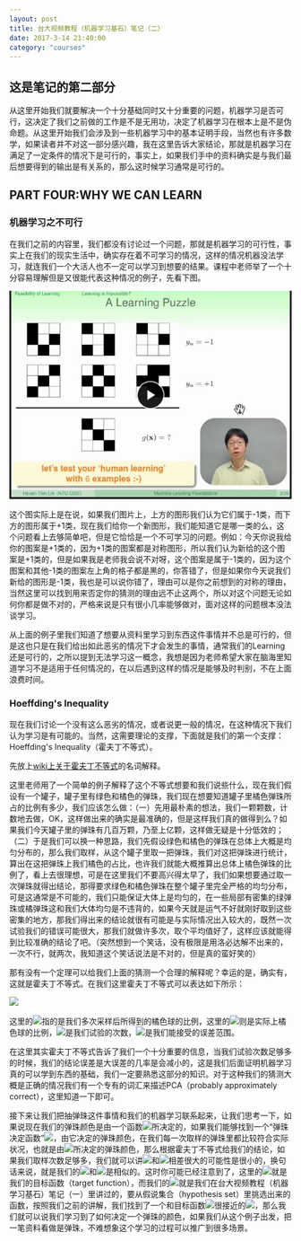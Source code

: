 ```yaml
---
layout: post
title: 台大视频教程（机器学习基石）笔记（二）
date: 2017-3-14 21:40:00
category: "courses"
---
```

<h2>这是笔记的第二部分</h2>
<p>从这里开始我们就要解决一个十分基础同时又十分重要的问题，机器学习是否可行，这决定了我们之前做的工作是不是无用功，决定了机器学习在根本上是不是伪命题。从这里开始我们会涉及到一些机器学习中的基本证明手段，当然也有许多数学，如果读者并不对这一部分感兴趣，我在这里告诉大家结论，那就是机器学习在满足了一定条件的情况下是可行的，事实上，如果我们手中的资料确实是与我们最后想要得到的输出是有关系的，那么这时候学习通常是可行的。</p>

<h2>PART FOUR:WHY WE CAN LEARN</h2>
<h3>机器学习之不可行</h3>
<p>在我们之前的内容里，我们都没有讨论过一个问题，那就是机器学习的可行性，事实上在我们的现实生活中，确实存在着不可学习的情况，这样的情况机器没法学习，就连我们一个大活人也不一定可以学习到想要的结果。课程中老师举了一个十分容易理解但是又很能代表这种情况的例子，先看下图。</p>
<img src="https://raw.githubusercontent.com/longlongman/blog/gh-pages/images/NTU/NTU_Possibility_of_Learning.JPG">
<p>这个图实际上是在说，如果我们图片上，上方的图形我们认为它们属于-1类，而下方的图形属于+1类，现在我们给你一个新图形，我们能知道它是哪一类的么，这个问题看上去够简单吧，但是它恰恰是一个不可学习的问题。例如：今天你说我给你的图案是+1类的，因为+1类的图案都是对称图形，所以我们认为新给的这个图案是+1类的，但是如果我是老师我会说不对呀，这个图案是属于-1类的，因为这个图案和其他-1类的图案左上角的格子都是黑的，你答错了，但是如果你今天说我们新给的图形是-1类，我也是可以说你错了，理由可以是你之前想到的对称的理由，当然这里可以找到用来否定你的猜测的理由远不止这两个，所以对这个问题无论如何你都是做不对的，严格来说是只有很小几率能够做对，面对这样的问题根本没法谈学习。</p>
<p>从上面的例子里我们知道了想要从资料里学习到东西这件事情并不总是可行的，但是这也只是在我们给出如此恶劣的情况下才会发生的事情，通常我们的Learning还是可行的，之所以提到无法学习这一概念，我想是因为老师希望大家在脑海里知道学习不是适用于任何情况的，在以后遇到这样的情况是能够及时判别，不在上面浪费时间。</p>
<h3>Hoeffding's Inequality</h3>
<p>现在我们讨论一个没有这么恶劣的情况，或者说更一般的情况，在这种情况下我们认为学习是有可能的。当然，这需要理论的支撑，下面就是我们的第一个支撑：Hoeffding's Inequality（霍夫丁不等式）。</p>
<p>先放上<a href="https://en.wikipedia.org/wiki/Hoeffding%27s_inequality">wiki上关于霍夫丁不等式</a>的名词解释。</p>
<p>这里老师用了一个简单的例子解释了这个不等式想要和我们说些什么，现在我们假设有一个罐子，罐子里有绿色和橘色的弹珠，我们现在想要知道罐子里橘色弹珠所占的比例有多少，我们应该怎么做：（一）先用最朴素的想法，我们一颗颗数，计数地去做，OK，这样做出来的确实是最准确的，但是这样我们真的做得到么？如果我们今天罐子里的弹珠有几百万颗，乃至上亿颗，这样做无疑是十分低效的；（二）于是我们可以换一种思路，我们先假设绿色和橘色的弹珠在总体上大概是均匀分布的，那么我们取样，从这个罐子里取一把弹珠，我们对这把弹珠进行统计，算出在这把弹珠上我们橘色的占比，也许我们就能大概推算出总体上橘色弹珠的比例了，看上去很理想，可是在这里我们不要高兴得太早了，我们如果想要通过取一次弹珠就得出结论，那得要求绿色和橘色弹珠在整个罐子里完全严格的均匀分布，可是这通常是不可能的，我们只能保证大体上是均匀的，在一些局部有密集的绿弹珠或橘弹珠这和我们大体均匀是不违背的，如果今天就是运气不好就刚好取到这些密集的地方，那我们得出来的结论就很有可能是与实际情况出入较大的，既然一次试验我们的错误可能很大，那我们就做许多次，取个平均值好了，这样应该就能得到比较准确的结论了吧。（突然想到一个笑话，没有极限是用洛必达解不出来的，一次不行，就两次，我知道这个笑话说法是不对的，但是真的蛮好笑的）</p>
<p>那有没有一个定理可以给我们上面的猜测一个合理的解释呢？幸运的是，确实有，这就是霍夫丁不等式。在我们这里霍夫丁不等式可以表达如下所示：</p>
<p><img src="http://latex.codecogs.com/gif.latex?\mathbb{P}\left&space;[&space;\left&space;|&space;\nu&space;-\mu&space;\right&space;|>&space;\varepsilon&space;\right&space;]\leqslant&space;2exp\left&space;(&space;-2\varepsilon&space;^{2}&space;N\right&space;)"/></p>
<p>这里的<img src="http://latex.codecogs.com/gif.latex?\nu"/>指的是我们多次采样后所得到的橘色球的比例，这里的<img src="http://latex.codecogs.com/gif.latex?\mu"/>则是实际上橘色球的比例，<img src="http://latex.codecogs.com/gif.latex?N"/>是我们试验的次数，<img src="http://latex.codecogs.com/gif.latex?\varepsilon"/>是我们能接受的误差范围。</p>
<p>在这里其实霍夫丁不等式告诉了我们一个十分重要的信息，当我们试验次数足够多的时候，我们的结论误差是大误差的几率是会减小的，这是我们后面证明机器学习真的可以学到东西的基础，我们一定要熟悉这部分的知识。对于这种我们的猜测大概是正确的情况我们有一个专有的词汇来描述PCA（probably approximately correct），这里知道一下即可。</p>
<p>接下来让我们把抽弹珠这件事情和我们的机器学习联系起来，让我们思考一下，如果说现在我们的弹珠颜色是由一个函数<img src="http://latex.codecogs.com/gif.latex?f(x)"/>所决定的，如果我们能够找到一个“弹珠决定函数”<img src="http://latex.codecogs.com/gif.latex?h(x)"/>，由它决定的弹珠颜色，在我们每一次取样的弹珠里都比较符合实际状况，也就是由<img src="http://latex.codecogs.com/gif.latex?f(x)"/>所决定的弹珠颜色，那么根据霍夫丁不等式给我们的结论，如果我们取样次数足够多，我们就可以讲<img src="http://latex.codecogs.com/gif.latex?h(x)"/>和<img src="http://latex.codecogs.com/gif.latex?f(x)"/>相差很大的可能性是很小的，换句话来说，就是我们的<img src="http://latex.codecogs.com/gif.latex?h(x)"/>和<img src="http://latex.codecogs.com/gif.latex?f(x)"/>是相似的。这时你可能已经注意到了，这里的<img src="http://latex.codecogs.com/gif.latex?f(x)"/>就是我们的目标函数（target function），而我们的<img src="http://latex.codecogs.com/gif.latex?h(x)"/>就是我们在台大视频教程（机器学习基石）笔记（一）里讲过的，要从假说集合（hypothesis set）里挑选出来的函数，按照我们之前的讲解，我们找到了一个和目标函数<img src="http://latex.codecogs.com/gif.latex?f(x)"/>很接近的<img src="http://latex.codecogs.com/gif.latex?h(x)"/>，那么我们就可以说我们学习到了如何决定一个弹珠的颜色，如果我们从这个例子出发，把一笔资料看做是弹珠，不难想象这个学习的过程可以推广到很多场景。</p>